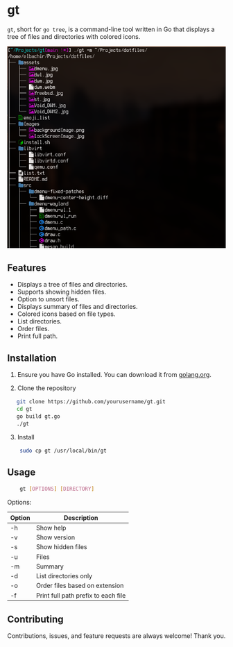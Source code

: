 # gt

`gt`, short for `go tree`, is a command-line tool written in Go that
displays a tree of files and directories with colored icons.

![gt shot](gt.png)

## Features

- Displays a tree of files and directories.
- Supports showing hidden files.
- Option to unsort files.
- Displays summary of files and directories.
- Colored icons based on file types.
- List directories.
- Order files.
- Print full path.

## Installation

1. Ensure you have Go installed. You can download it from
   [golang.org](https://golang.org/).

2. Clone the repository

```bash
   git clone https://github.com/yourusername/gt.git
   cd gt
   go build gt.go
   ./gt
```

3. Install

```bash
    sudo cp gt /usr/local/bin/gt
```

## Usage

```bash
    gt [OPTIONS] [DIRECTORY]
```

Options:

| Option | Description                             |
|--------|-----------------------------------------|
| -h     | Show help                               |
| -v     | Show version                            |
| -s     | Show hidden files                       |
| -u     | Files                                   |
| -m     | Summary                                 |
| -d     | List directories only                   |
| -o     | Order files based on extension          |
| -f     | Print full path prefix to each file     |

## Contributing

Contributions, issues, and feature requests are always welcome! Thank you.
